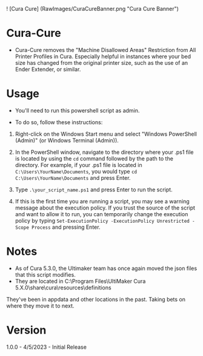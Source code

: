 ! [Cura Cure] (RawImages/CuraCureBanner.png "Cura Cure Banner")

# Cura-Cure
- Cura-Cure removes the "Machine Disallowed Areas" Restriction from All Printer Profiles in Cura. Especially helpful in instances where your bed size has changed from the original printer size, such as the use of an Ender Extender, or similar.

# Usage
- You'll need to run this powershell script as admin. 

- To do so, follow these instructions:

1. Right-click on the Windows Start menu and select "Windows PowerShell (Admin)" (or Windows Terminal (Admin)).
2. In the PowerShell window, navigate to the directory where your .ps1 file is located by using the `cd` command followed by the path to the directory. For example, if your .ps1 file is located in `C:\Users\YourName\Documents`, you would type `cd C:\Users\YourName\Documents` and press Enter.
3. Type `.\your_script_name.ps1` and press Enter to run the script.

4. If this is the first time you are running a script, you may see a warning message about the execution policy. If you trust the source of the script and want to allow it to run, you can temporarily change the execution policy by typing `Set-ExecutionPolicy -ExecutionPolicy Unrestricted -Scope Process` and pressing Enter.

# Notes
- As of Cura 5.3.0, the Ultimaker team has once again moved the json files that this script modifies.
- They are located in C:\Program Files\UltiMaker Cura 5.X.0\share\cura\resources\definitions

They've been in appdata and other locations in the past. Taking bets on where they move it to next.

# Version
1.0.0 - 4/5/2023 - Initial Release